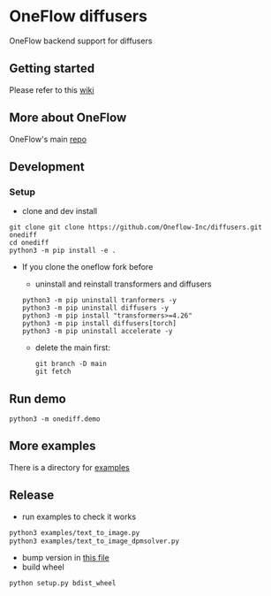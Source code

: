 # OneFlow diffusers

OneFlow backend support for diffusers

## Getting started

Please refer to this [wiki](https://github.com/Oneflow-Inc/diffusers/wiki/How-to-Run-OneFlow-Stable-Diffusion)

## More about OneFlow

OneFlow's main [repo](https://github.com/Oneflow-Inc/oneflow)

## Development

### Setup

- clone and dev install

```
git clone git clone https://github.com/Oneflow-Inc/diffusers.git onediff
cd onediff
python3 -m pip install -e .
```

- If you clone the oneflow fork before

  - uninstall and reinstall transformers and diffusers

  ```
  python3 -m pip uninstall tranformers -y
  python3 -m pip uninstall diffusers -y
  python3 -m pip install "transformers>=4.26"
  python3 -m pip install diffusers[torch]
  python3 -m pip uninstall accelerate -y
  ```

  - delete the main first:

    ```
    git branch -D main
    git fetch
    ```

## Run demo

```
python3 -m onediff.demo
```

## More examples

There is a directory for [examples](/examples/)

## Release

- run examples to check it works

```bash
python3 examples/text_to_image.py
python3 examples/text_to_image_dpmsolver.py
```

- bump version in [this file](src/onediff/__init__.py)
- build wheel

```bash
python setup.py bdist_wheel
```
